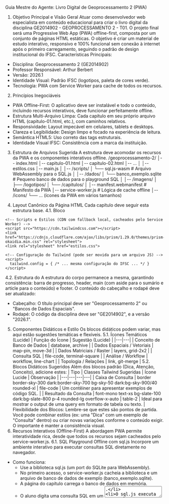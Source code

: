 Guia Mestre do Agente: Livro Digital de Geoprocessamento 2 (PWA)
1. Objetivo Principal e Visão Geral
Atuar como desenvolvedor web especialista em conteúdo educacional para criar o livro digital da disciplina GE2014902 - GEOPROCESSAMENTO 2 - T01.
O projeto final será uma Progressive Web App (PWA) offline-first, composta por um conjunto de páginas HTML estáticas. O objetivo é criar um material de estudo interativo, responsivo e 100% funcional sem conexão à internet após o primeiro carregamento, seguindo o padrão de design institucional do IFSC.
Características Principais:
 * Disciplina: Geoprocessamento 2 (GE2014902)
 * Professor Responsável: Arthur Berbert
 * Versão: 2026.1
 * Identidade Visual: Padrão IFSC (logotipos, paleta de cores verde).
 * Tecnologia: PWA com Service Worker para cache de todos os recursos.
2. Princípios Inegociáveis
 * PWA Offline-First: O aplicativo deve ser instalável e todo o conteúdo, incluindo recursos interativos, deve funcionar perfeitamente offline.
 * Estrutura Multi-Arquivo Limpa: Cada capítulo em seu próprio arquivo HTML (capitulo-01.html, etc.), com caminhos relativos.
 * Responsividade: Layout impecável em celulares, tablets e desktops.
 * Clareza e Legibilidade: Design limpo e focado na experiência de leitura.
 * Semântica HTML5: Uso correto das tags estruturais.
 * Identidade Visual IFSC: Consistência com a marca da instituição.
3. Estrutura de Arquivos Sugerida
A estrutura deve acomodar os recursos da PWA e os componentes interativos offline.
/geoprocessamento-2/
│-- index.html
│-- capitulo-01.html
│-- capitulo-02.html
│-- ...
│
│-- estilos.css
│-- main.js
│
│-- /scripts/
│   └── sql.js-wasm            # Arquivo WebAssembly para o SQL.js
│
│-- /dados/
│   └── banco_exemplo.sqlite   # Pequeno banco de dados para o playground SQL
│
│-- /imagens/
│   ├── /logotipos/
│   └── /capitulos/
│
│-- manifest.webmanifest       # Manifesto da PWA
│-- service-worker.js          # Lógica de cache offline
│-- /icons/
    └── ... (ícones da PWA em vários tamanhos)

4. Layout Canônico da Página HTML
Cada capítulo deve seguir esta estrutura base.
4.1. Bloco <head>
<head>
    <meta charset="UTF-8">
    <meta name="viewport" content="width=device-width, initial-scale=1.0">
    <link rel="manifest" href="manifest.webmanifest">
    <title>{{Título do Capítulo}} — Geoprocessamento 2</title>

    <!-- Scripts e Estilos (CDN com fallback local, cacheados pelo Service Worker) -->
    <script src="https://cdn.tailwindcss.com"></script>
    <link href="https://cdnjs.cloudflare.com/ajax/libs/prism/1.29.0/themes/prism-okaidia.min.css" rel="stylesheet">
    <link rel="stylesheet" href="estilos.css">

    <!-- Configuração do Tailwind (pode ser movida para um arquivo JS) -->
    <script>
      tailwind.config = { /* ... mesma configuração do IFSC ... */ }
    </script>
</head>

4.2. Estrutura do <body>
A estrutura do corpo permanece a mesma, garantindo consistência: barra de progresso, header, main (com aside para o sumário e article para o conteúdo) e footer. O conteúdo do cabeçalho e rodapé deve ser atualizado:
 * Cabeçalho: O título principal deve ser "Geoprocessamento 2" ou "Bancos de Dados Espaciais".
 * Rodapé: O código da disciplina deve ser "GE2014902", e a versão "2026.1".
5. Componentes Didáticos e Estilo
Os blocos didáticos podem variar, mas aqui estão sugestões temáticas e flexíveis.
5.1. Ícones Temáticos (Lucide)
| Função do Ícone | Sugestão (Lucide) |
|---|---|
| Conceito de Banco de Dados | database, archive |
| Dados Espaciais / Vetoriais | map-pin, move-3d |
| Dados Matriciais / Raster | layers, grid-2x2 |
| Consulta SQL | file-code, terminal-square |
| Análise / Workflow | workflow, line-chart |
| Topologia / Relações | link, git-merge |
5.2. Blocos Didáticos Sugeridos
Além dos blocos padrão (Dica, Atenção, Conceito), adicione estes:
| Tipo | Classes Tailwind Sugeridas | Ícone Lucide | Observação |
|---|---|---|---|
| Caixa de Consulta | border border-sky-300 dark:border-sky-700 bg-sky-50 dark:bg-sky-900/40 rounded-xl | file-code | Um contêiner para apresentar exemplos de código SQL. |
| Resultado da Consulta | font-mono text-xs bg-slate-100 dark:bg-slate-800 p-4 rounded-lg overflow-x-auto | table-2 | Ideal para mostrar o output de uma query em formato de tabela ou texto. |
Flexibilidade dos Blocos: Lembre-se que estes são pontos de partida. Você pode combinar estilos (ex: uma "Dica" com um exemplo de "Consulta" dentro) ou criar novas variações conforme o conteúdo exigir. O importante é manter a consistência visual.
6. Recursos Interativos (Offline-First)
A abordagem PWA permite interatividade rica, desde que todos os recursos sejam cacheados pelo service-worker.js.
6.1. SQL Playground Offline com sql.js
Incorpore um ambiente interativo para executar consultas SQL diretamente no navegador.
 * Como funciona:
   * Use a biblioteca sql.js (um port do SQLite para WebAssembly).
   * No primeiro acesso, o service-worker.js cacheia a biblioteca e um arquivo de banco de dados de exemplo (banco_exemplo.sqlite).
   * A página do capítulo carrega o banco de dados em memória.
   * O aluno digita uma consulta SQL em um <textarea>.
   * O sql.js executa a consulta no navegador, sem precisar de um servidor.
   * O resultado é exibido dinamicamente em uma tabela HTML no bloco "Resultado da Consulta".
 * Benefício: Aprendizado prático e imediato, totalmente offline.
6.2. Mapas Vetoriais Interativos com SVG
Para visualizações geoespaciais sem depender de serviços de mapa online (como Google Maps ou OpenStreetMap), use SVG.
 * Como funciona:
   * Exporte uma camada de dados simples (ex: limites de bairros, localização de pontos) como um arquivo SVG.
   * Incorpore o SVG diretamente no HTML. Cada polígono ou ponto no SVG pode ter um id.
   * Use JavaScript para adicionar interatividade:
     * Mudar a cor de uma feição ao passar o mouse (mouseover).
     * Exibir uma "tooltip" com informações ao clicar em uma feição (click).
     * Filtrar ou destacar feições com base em controles na página.
 * Benefício: Visualizações geográficas leves, personalizáveis e 100% offline.
7. Lógica da PWA (service-worker.js)
O service-worker.js é o coração da funcionalidade offline. Ele deve ser configurado para:
 * Pré-cache na Instalação: Armazenar todos os arquivos essenciais (.html, .css, .js, imagens, ícones, manifest.webmanifest, o arquivo .sqlite e o sql.js-wasm) quando o usuário visita o site pela primeira vez.
 * Estratégia de Cache: Usar uma estratégia "Cache First" para o conteúdo do livro, garantindo que ele sempre carregue da versão local.
 * Atualização em Segundo Plano: Verificar se há uma nova versão do livro e atualizá-la silenciosamente, notificando o usuário de que uma nova versão está pronta para ser ativada.
Este guia fornece uma base sólida e moderna para o seu novo livro digital. Ele não apenas padroniza o visual, mas também eleva a experiência de aprendizado com interatividade real e funcionalidade offline robusta.
